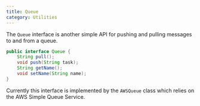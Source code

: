 ```yaml
---
title: Queue
category: Utilities
---
```


The `Queue` interface is another simple API for pushing and pulling messages to and from a queue.

```java
public interface Queue {
	String pull();
	void push(String task);
	String getName();
	void setName(String name);
}
```

Currently this interface is implemented by the `AWSQueue` class which relies on the AWS Simple Queue Service.